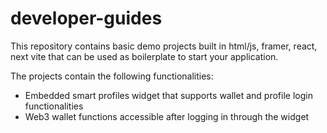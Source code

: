 # developer-guides

This repository contains basic demo projects built in  html/js, framer, react, next vite that can be used as boilerplate to start your application.

The projects contain the following functionalities:

- Embedded smart profiles widget that supports wallet and profile login functionalities
- Web3 wallet functions accessible after logging in through the widget
